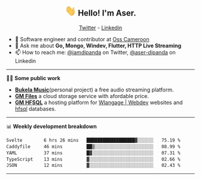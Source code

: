<h2 align="center"> <img src="https://github.com/gabriel-TheCode/gabriel-TheCode/blob/master/gifs/Hi.gif" width="30px"> Hello! I'm Aser.</h2>
<p align="center">
  <a href="https://twitter.com/iamdipanda">Twitter</a> - 
  <a href="https://www.linkedin.com/in/aser-dipanda/">Linkedin</a>
</p>


- 🔭 Software engineer and contributor at [Oss Cameroon](https://github.com/osscameroon)
- 💬 Ask me about **Go, Mongo, Windev, Flutter, HTTP Live Streaming**
- 📫 How to reach me: [@iamdipanda](https://twitter.com/iamdipanda) on Twitter, [@aser-dipanda](https://www.linkedin.com/in/aser-dipanda/) on Linkedin

-------

👨‍💻 **Some public work**

- **[Bukela Music](https://music.bukela.co)**(personal project) a free audio streaming platform. 
- **[GM Files](https://gamesmania.io)** a cloud storage service with afordable price.
- **[GM HFSQL](https://gamesmania.io)** a hosting platform for [Wlangage | Webdev](https://pcsoft.fr/webdev/index.html) websites and [hfsql](https://pcsoft.fr/accueilpub/hfsql.htm) databases.
-------

📊 **Weekly development breakdown**

<!--START_SECTION:waka-->

```txt
Svelte        6 hrs 26 mins   ██████████████████▓░░░░░░   75.19 %
Caddyfile     46 mins         ██▒░░░░░░░░░░░░░░░░░░░░░░   08.99 %
YAML          37 mins         █▓░░░░░░░░░░░░░░░░░░░░░░░   07.31 %
TypeScript    13 mins         ▓░░░░░░░░░░░░░░░░░░░░░░░░   02.66 %
JSON          12 mins         ▓░░░░░░░░░░░░░░░░░░░░░░░░   02.43 %
```

<!--END_SECTION:waka-->

-------

